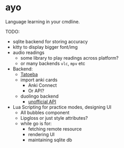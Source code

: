 # ayo

Language learning in your cmdline.

TODO:

- sqlite backend for storing accuracy
- kitty to display bigger font/img
- audio readings
  - some library to play readings across platform?
  - or many backends `vlc`, `mpv` etc
- Backend:
  - [Tatoeba](https://tatoeba.org/en)
  - import anki cards
    - Anki Connect
    - Or API?
  - duolingo backend
    - [unofficial API](https://github.com/iSteve-O/Duolingo)
- Lua Scripting for practice modes, designing UI
  - All bubbles component
  - Lipgloss or just style attributes?
  - while go is for:
    - fetching remote resource
    - rendering UI
    - maintaining sqlite db
